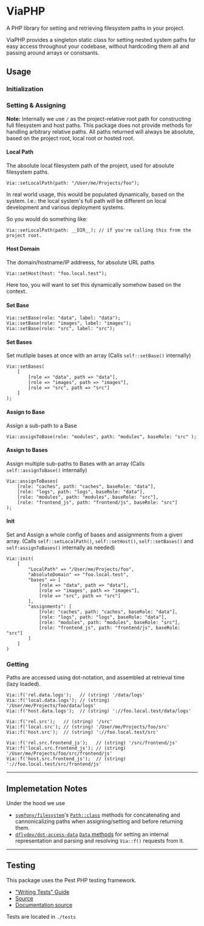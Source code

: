 # ViaPHP

A PHP library for setting and retrieving filesystem paths in your project.

ViaPHP provides a singleton static class for setting nested system paths for easy access throughout your codebase, without hardcoding them all and passing around arrays or constsants.

## Usage

### Initialization


### Setting & Assigning

**Note:** Internally we use `/` as the project-relative root path for constructing full filesystem and host paths. This package does not provide methods for handling arbitrary relative paths. All paths returned will always be absolute, based on the project root, local root or hosted root.


#### Local Path
The absolute local filesystem path of the project, used for absolute filesystem paths.

```
Via::setLocalPath(path: "/User/me/Projects/foo");
```

In real world usage, this would be populated dynamically, based on the system.
I.e.: the local system's full path will be different on local development and various deployment systems.

So you would do something like:

```
Via::setLocalPath(path: __DIR__); // if you're calling this from the project root.
```

#### Host Domain
The domain/hostname/IP addreess, for absolute URL paths

```
Via::setHost(host: "foo.local.test");
```
Here too, you will want to set this dynamically somehow based on the context.


#### Set Base

```
Via::setBase(role: "data", label: "data");
Via::setBase(role: "images", label: "images");
Via::setBase(role: "src", label: "src");
```

#### Set Bases

Set mutliple bases at once with an array
(Calls `self::setBase()` internally)

```
Via::setBases(
    [
        [role => "data", path => "data"],
        [role => "images", path => "images"],
        [role => "src", path => "src"]
    ]
);
```

#### Assign to Base

Assign a sub-path to a Base

```
Via::assignToBase(role: "modules", path: "modules", baseRole: "src" );
```


#### Assign to Bases

Assign multiple sub-paths to Bases with an array
(Calls `self::assignToBase()` internally)

```
Via::assignToBases(
    [role: "caches", path: "caches", baseRole: "data"],
    [role: "logs", path: "logs", baseRole: "data"],
    [role: "modules", path: "modules", baseRole: "src"],
    [role: "frontend_js", path: "frontend/js", baseRole: "src"]
);
```


#### Init

Set and Assign a whole config of bases and assignments from a given array.
(Calls `self::setLocalPath()`, `self::setHost()`, `self::setBases()` and `self:assignToBases()` internally as needed)

```
Via::init(
    [
        "LocalPath" => "/User/me/Projects/foo",
        "absoluteDomain" => "foo.local.test",
        "bases" => [
            [role => "data", path => "data"],
            [role => "images", path => "images"],
            [role => "src", path => "src"]
        ],
        "assignments": [
            [role: "caches", path: "caches", baseRole: "data"],
            [role: "logs", path: "logs", baseRole: "data"],
            [role: "modules", path: "modules", baseRole: "src"],
            [role: "frontend_js", path: "frontend/js", baseRole: "src"]
        ]
    ]
)

```

### Getting

Paths are accessed using dot-notation, and assembled at retrieval time (lazy loaded).

```
Via::f('rel.data.logs');   // (string) '/data/logs'
Via::f('local.data.logs'); // (string) '/User/me/Projects/foo/data/logs'
Via::f('host.data.logs');  // (string) '://foo.local.test/data/logs'

Via::f('rel.src');   // (string) '/src'
Via::f('local.src'); // (string) '/User/me/Projects/foo/src'
Via::f('host.src');  // (string) '://foo.local.test/src'

Via::f('rel.src.frontend_js');   // (string) '/src/frontend/js'
Via::f('local.src.frontend_js'); // (string) '/User/me/Projects/foo/src/frontend/js'
Via::f('host.src.frontend_js');  // (string) '://foo.local.test/src/frontend/js'
```

---

## Implemetation Notes

Under the hood we use 
- [`symfony/filesystem`](https://symfony.com/doc/current/components/filesystem.html#path-manipulation-utilities)'s [`Path::class`](https://github.com/symfony/symfony/blob/7.3/src/Symfony/Component/Filesystem/Path.php) methods for concatenating and cannonicalizing paths when assigning/setting and before returning them.
- [`dflydev/dot-access-data`](https://github.com/dflydev/dflydev-dot-access-data) [`Data` methods](https://github.com/dflydev/dflydev-dot-access-data/blob/main/src/Data.php) for setting an internal representation and parsing and resolving `Via::f()` requests from it.


---

## Testing

This package uses the Pest PHP testing framework.

- ["Writing Tests" Guide](https://pestphp.com/docs/writing-tests) 
- [Source](https://github.com/pestphp/pest)
- [Documentation source](https://github.com/pestphp/docs)

Tests are located in `./tests`

